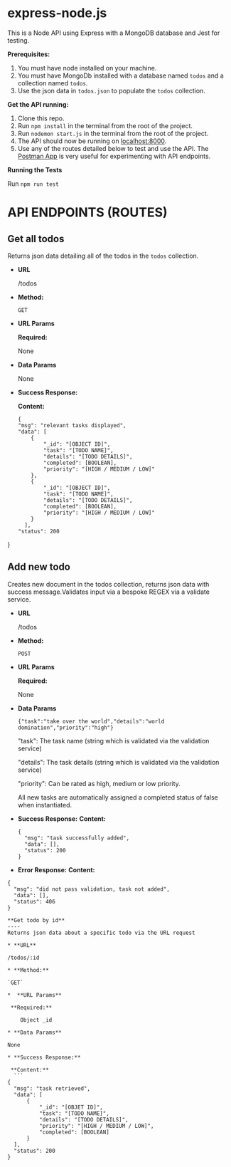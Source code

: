 # express-node.js

This is a Node API using Express with a MongoDB database and Jest for testing.

**Prerequisites:**

1. You must have node installed on your machine.
2. You must have MongoDb installed with a database named `todos` and a collection named `todos`.
3. Use the json data in `todos.json` to populate the `todos` collection.

**Get the API running:**

1. Clone this repo.
2. Run `npm install` in the terminal from the root of the project.
3. Run `nodemon start.js` in the terminal from the root of the project.
4. The API should now be running on [localhost:8000]('[http://localhost:8000/biscuits](http://localhost:8000/biscuits)').
5. Use any of the routes detailed below to test and use the API. The [Postman App]('[https://www.getpostman.com/](https://www.getpostman.com/)') is very useful for experimenting with API endpoints.

**Running the Tests**

Run `npm run test`

# API ENDPOINTS (ROUTES)

**Get all todos**
---
Returns json data detailing all of the todos in the `todos` collection.
* **URL**

  /todos

* **Method:**

  `GET`
  
*  **URL Params**

   **Required:**
 
	  None

* **Data Params**

    None
    
* **Success Response:**

    **Content:**
    ```
    {
    "msg": "relevant tasks displayed",
    "data": [
        {
            "_id": "[OBJECT ID]",
            "task": "[TODO NAME]",
            "details": "[TODO DETAILS]",
            "completed": [BOOLEAN],
            "priority": "[HIGH / MEDIUM / LOW]"
        },
        {
            "_id": "[OBJECT ID]",
            "task": "[TODO NAME]",
            "details": "[TODO DETAILS]",
            "completed": [BOOLEAN],
            "priority": "[HIGH / MEDIUM / LOW]"
        }
      ],
    "status": 200
}

**Add new todo**
----
  Creates new document in the todos collection, returns json data with success message.Validates input via a bespoke REGEX via a 
  validate service.
 
* **URL**

  /todos

* **Method:**

  `POST`
  
*  **URL Params**

   **Required:**
 
	  None

* **Data Params**

  `{"task":"take over the world","details":"world domination","priority":"high"}`
  
  "task": The task name (string which is validated via the validation service)
  
  "details": The task details (string which is validated via the validation service)
  
  "priority": Can be rated as high, medium or low priority.
  
  All new tasks are automatically assigned a completed status of false when instantiated. 

* **Success Response:**
  **Content:** 
  ```
  {
    "msg": "task successfully added",
    "data": [],
    "status": 200
  }
  
 * **Error Response:**
  **Content:** 
  ```
  {
    "msg": "did not pass validation, task not added",
    "data": [],
    "status": 406
  }
  
 **Get todo by id**
----
  Returns json data about a specific todo via the URL request

* **URL**

 /todos/:id
 
 * **Method:**

  `GET`
 
 *  **URL Params**

   **Required:**
 
	  Object _id

* **Data Params**

  None
 
 * **Success Response:**
 
   **Content:** 
    ```
  {
    "msg": "task retrieved",
    "data": [
        {
            "_id": "[OBJET ID]",
            "task": "[TODO NAME]",
            "details": "[TODO DETAILS]",
            "priority": "[HIGH / MEDIUM / LOW]",
            "completed": [BOOLEAN]
        }
    ],
    "status": 200
  }

